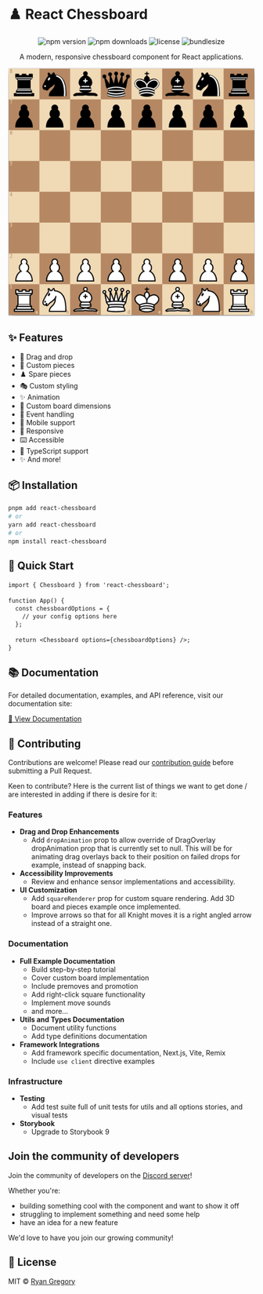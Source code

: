 # ♟️ React Chessboard

<div align="center">

![npm version](https://img.shields.io/npm/v/react-chessboard)
![npm downloads](https://img.shields.io/npm/dm/react-chessboard)
![license](https://img.shields.io/npm/l/react-chessboard)
![bundlesize](https://img.shields.io/bundlephobia/minzip/react-chessboard)

A modern, responsive chessboard component for React applications.

![chessboard](./docs/assets/chessboard.png)

</div>

## ✨ Features

- 🎯 Drag and drop
- 🎨 Custom pieces
- ♟️ Spare pieces
- 🎭 Custom styling
- ✨ Animation
- 📐 Custom board dimensions
- 🔄 Event handling
- 📱 Mobile support
- 📱 Responsive
- ⌨️ Accessible
- 🔷 TypeScript support
- ✨ And more!

## 📦 Installation

```bash
pnpm add react-chessboard
# or
yarn add react-chessboard
# or
npm install react-chessboard
```

## 🚀 Quick Start

```tsx
import { Chessboard } from 'react-chessboard';

function App() {
  const chessboardOptions = {
    // your config options here
  };

  return <Chessboard options={chessboardOptions} />;
}
```

## 📚 Documentation

For detailed documentation, examples, and API reference, visit our documentation site:

[📖 View Documentation](https://react-chessboard.vercel.app/)

## 🤝 Contributing

Contributions are welcome! Please read our [contribution guide](https://react-chessboard.vercel.app/?path=/docs/developers-contributing-to-react-chessboard--docs) before submitting a Pull Request.

Keen to contribute? Here is the current list of things we want to get done / are interested in adding if there is desire for it:

### Features

- **Drag and Drop Enhancements**
  - Add `dropAnimation` prop to allow override of DragOverlay dropAnimation prop that is currently set to null. This will be for animating drag overlays back to their position on failed drops for example, instead of snapping back.
- **Accessibility Improvements**
  - Review and enhance sensor implementations and accessibility.
- **UI Customization**
  - Add `squareRenderer` prop for custom square rendering. Add 3D board and pieces example once implemented.
  - Improve arrows so that for all Knight moves it is a right angled arrow instead of a straight one.

### Documentation

- **Full Example Documentation**
  - Build step-by-step tutorial
  - Cover custom board implementation
  - Include premoves and promotion
  - Add right-click square functionality
  - Implement move sounds
  - and more...
- **Utils and Types Documentation**
  - Document utility functions
  - Add type definitions documentation
- **Framework Integrations**
  - Add framework specific documentation, Next.js, Vite, Remix
  - Include `use client` directive examples

### Infrastructure

- **Testing**
  - Add test suite full of unit tests for utils and all options stories, and visual tests
- **Storybook**
  - Upgrade to Storybook 9

## Join the community of developers

Join the community of developers on the [Discord server](https://discord.gg/mTBuwNSNn5)!

Whether you're:

- building something cool with the component and want to show it off
- struggling to implement something and need some help
- have an idea for a new feature

We'd love to have you join our growing community!

## 📄 License

MIT © [Ryan Gregory](https://github.com/Clariity)
